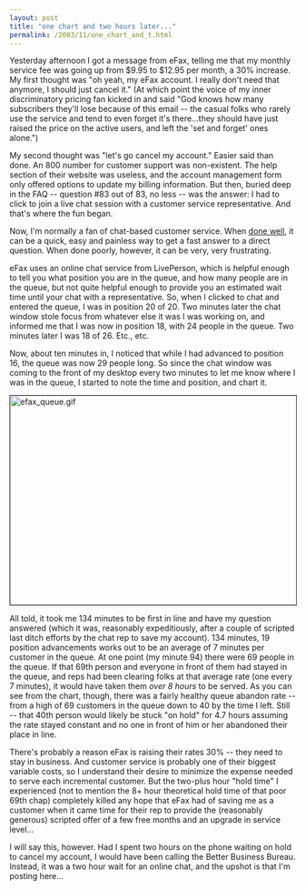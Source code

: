 ```yaml
---
layout: post
title: "one chart and two hours later..."
permalink: /2003/11/one_chart_and_t.html
---
```


<p>Yesterday afternoon I got a message from eFax, telling me that my monthly service fee was going up from $9.95 to $12.95 per month, a 30% increase.  My first thought was "oh yeah, my eFax account.  I really don't need that anymore, I should just cancel it."  (At which point the voice of my inner discriminatory pricing fan kicked in and said "God knows how many subscribers they'll lose because of this email -- the casual folks who rarely use the service and tend to even forget it's there...they should have just raised the price on the active users, and left the 'set and forget' ones alone.")</p>

<p>My second thought was "let's go cancel my account."  Easier said than done.  An 800 number for customer support was non-existent.  The help section of their website was useless, and the account management form only offered options to update my billing information.  But then, buried deep in the FAQ -- question #83 out of 83, no less -- was the answer:  I had to click to join a live chat session with a customer service representative.  And that's where the fun began.</p>

<p>Now, I'm normally a fan of chat-based customer service.  When <a href="http://www.llbean.com/">done well</a>, it can be a quick, easy and painless way to get a fast answer to a direct question.  When done poorly, however, it can be very, very frustrating.</p>

<p>eFax uses an online chat service from LivePerson, which is helpful enough to tell you what position you are in the queue, and how many people are in the queue, but not quite helpful enough to provide you an estimated wait time until your chat with a representative.  So, when I clicked to chat and entered the queue, I was in position 20 of 20.  Two minutes later the chat window stole focus from whatever else it was I was working on, and informed me that I was now in position 18, with 24 people in the queue.  Two minutes later I was 18 of 26.  Etc., etc.</p>

<p>Now, about ten minutes in, I noticed that while I had advanced to position 16, the queue was now 29 people long.  So since the chat window was coming to the front of my desktop every two minutes to let me know where I was in the queue, I started to note the time and position, and chart it.</p>

<p><img alt="efax_queue.gif" src="http://sippey.typepad.com/filtered/efax_queue.gif" width="533" height="368" border="1" /></p>

<p>All told, it took me 134 minutes to be first in line and have my question answered (which it was, reasonably expeditiously, after a couple of scripted last ditch efforts by the chat rep to save my account).  134 minutes, 19 position advancements works out to be an average of 7 minutes per customer in the queue.  At one point (my minute 94) there were 69 people in the queue.  If that 69th person and everyone in front of them had stayed in the queue, and reps had been clearing folks at that average rate (one every 7 minutes), it would have taken them <i>over 8 hours</i> to be served.  As you can see from the chart, though, there was a fairly healthy queue abandon rate -- from a high of 69 customers in the queue down to 40 by the time I left.  Still -- that 40th person would likely be stuck "on hold" for 4.7 hours assuming the rate stayed constant and no one in front of him or her abandoned their place in line.</p>

<p>There's probably a reason eFax is raising their rates 30% -- they need to stay in business.  And customer service is probably one of their biggest variable costs, so I understand their desire to minimize the expense needed to serve each incremental customer.  But the two-plus hour "hold time" I experienced (not to mention the 8+ hour theoretical hold time of that poor 69th chap) completely killed any hope that eFax had of saving me as a customer when it came time for their rep to provide the (reasonably generous) scripted offer of a few free months and an upgrade in service level...</p>

<p>I will say this, however.  Had I spent two hours on the phone waiting on hold to cancel my account, I would have been calling the Better Business Bureau.  Instead, it was a two hour wait for an online chat, and the upshot is that I'm posting here...<br />
</p>


